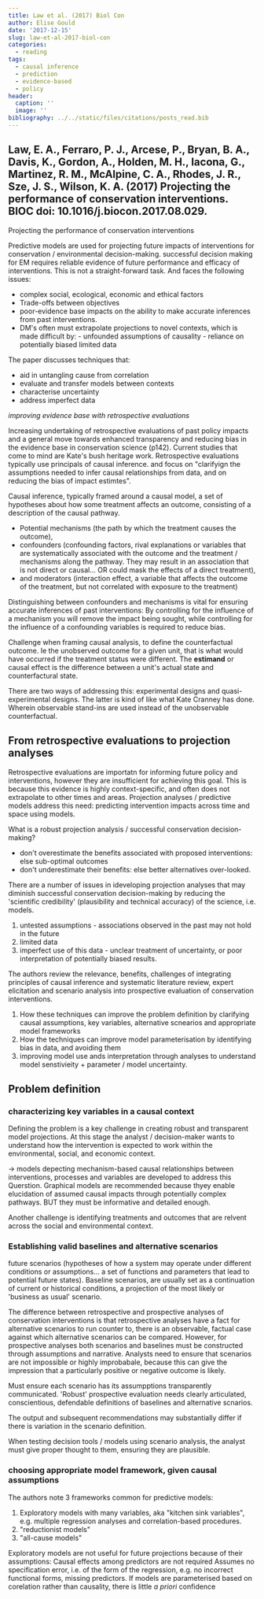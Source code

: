 ```yaml
---
title: Law et al. (2017) Biol Con
author: Elise Gould
date: '2017-12-15'
slug: law-et-al-2017-biol-con
categories:
  - reading
tags:
  - causal inference
  - prediction
  - evidence-based
  - policy
header:
  caption: ''
  image: ''
bibliography: ../../static/files/citations/posts_read.bib
---
```


## Law, E. A., Ferraro, P. J., Arcese, P., Bryan, B. A., Davis, K., Gordon, A., Holden, M. H., Iacona, G., Martinez, R. M., McAlpine, C. A., Rhodes, J. R., Sze, J. S., Wilson, K. A. (2017) Projecting the performance of conservation interventions. BIOC doi: 10.1016/j.biocon.2017.08.029.


Projecting the performance of conservation interventions

Predictive models are used for projecting future impacts of interventions for conservation / environmental decision-making. successful decision making for EM requires reliable evidence of future performance and efficacy of interventions. This is not a straight-forward task. And faces the following issues:

- complex social, ecological, economic and ethical factors
- Trade-offs between objectives
- poor-evidence base impacts on the ability to make accurate inferences from past interventions.
- DM's often must extrapolate projections to novel contexts, which is made difficult by:
        - unfounded assumptions of causality
        - reliance on potentially biased limited data
        
The paper discusses techniques that:
- aid in untangling cause from correlation
- evaluate and transfer models between contexts
- characterise uncertainty
- address imperfect data

*improving evidence base with retrospective evaluations*

Increasing undertaking of retrospective evaluations of past policy impacts and a general move towards enhanced transparency and reducing bias in the evidence base in conservation science (p142). Current studies that come to mind are Kate's bush heritage work.
Retrospective evaluations typically use principals of causal inference. and focus on "clarifyign the assumptions needed to infer causal relationships from data, and on reducing the bias of impact estimtes". 

Causal inference, typically framed around a causal model, a set of hypotheses about how some treatment affects an outcome, consisting of a description of the causal pathway. 
- Potential mechanisms (the path by which the treatment causes the outcome), 
- confounders (confounding factors, rival explanations or variables that are systematically associated with the outcome and the treatment / mechanisms along the pathway. They may result in an association that is not direct or causal... OR could mask the effects of a direct treatment), 
- and moderators (interaction effect, a variable that affects the outcome of the treatment, but not correlated with exposure to the treatment)

Distinguishing between confounders and mechanisms is vital for ensuring accurate inferences of past interventions: By controlling for the influence of a mechanism you will remove the impact being sought, while controlling for the influence of a confounding variables is required to reduce bias.

Challenge when framing causal analysis, to define the counterfactual outcome. Ie the unobserved outcome for a given unit, that is what would have occurred if the treatment status were different. The **estimand** or causal effect is the difference between a unit's actual state and counterfactural state.

There are two ways of addressing this: experimental designs and quasi-experimental designs. The latter is kind of like what Kate Cranney has done. Wherein observable stand-ins are used instead of the unobservable counterfactual.

## From retrospective evaluations to projection analyses

Retrospective evaluations are importatn for informing future policy and interventions, however they are insufficient for achieving this goal. This is because this evidence is highly context-specific, and often does not extrapolate to other times and areas. Projection analyses / predictive models address this need: predicting intervention impacts across time and space using models.

What is a robust projection analysis / successful conservation decision-making?

- don't overestimate the benefits associated with proposed interventions: else sub-optimal outcomes
- don't underestimate their benefits: else better alternatives over-looked.

There are a number of issues in ideveloping projection analyses that may diminish successful conservation decision-making by reducing the 'scientific credibility' (plausibility and technical accuracy) of the science, i.e. models.

1. untested assumptions - associations observed in the past may not hold in the future
2. limited data
3. imperfect use of this data - unclear treatment of uncertainty, or poor interpretation of potentially biased results.

The authors review the relevance, benefits, challenges of integrating principles of causal inference and systematic literature review, expert elicitation and scenario analysis into prospective evaluation of conservation interventions.

1. How these techniques can improve the problem definition by clarifying causal assumptions, key variables, alternative scnearios and appropriate model frameworks
2. How the techniques can improve model parameterisation by identifying bias in data, and avoiding them
3. improving model use ands interpretation through analyses to understand model senstivieity + parameter / model uncertainty.

## Problem definition

### characterizing key variables in a causal context

Defining the problem is a key challenge in creating robust and transparent model projections. At this stage the analyst / decision-maker wants to understand how the intervention is expected to work within the environmental, social, and economic context.

-> models depecting mechanism-based causal relationships between interventions, processes and variables are developed to address this Querstion. Graphical models are recommended because thyey enable elucidation of assumed causal impacts through potentially complex pathways. BUT they must be informative and detailed enough.

Another challenge is identifying treatments and outcomes that are relvent across the social and environmental context.

### Establishing valid baselines and alternative scenarios

future scenarios (hypotheses of how a system may operate under different conditions or assumptions... a set of functions and parameters that lead to potential future states).
Baseline scenarios, are usually set as a continuation of current or historical conditions, a projection of the most likely or 'business as usual' scenario.

The difference between retrospective and prospective analyses of conservation interventions is that retrospective analyses have a fact for alternative scenarios to run counter to, there is an observable, factual case against which alternative scenarios can be compared. However, for prospective analyses both scenarios and baselines must be constructed through assumptions and narrative. Analysts need to ensure that scenarios are not impossible or highly improbabale, because this can give the impression that a particularly positive or negative outcome is likely.

Must ensure each scenario has its assumpptions transparently communicated. 'Robust' prospective evaluation needs clearly articulated, conscientious, defendable definitions of baselines and alternative scnarios.

The output and subsequent recommendations may substantially differ if there is variation in the scenario definition.

When testing decision tools / models using scenario analysis, the analyst must give proper thought to them, ensuring they are plausible.

### choosing appropriate model framework, given causal assumptions

The authors note 3 frameworks common for predictive models:

1. Exploratory models with many variables, aka "kitchen sink variables", e.g. multiple regression analyses and correlation-based procedures.
2. "reductionist models" 
3. "all-cause models"


Exploratory models are not useful for future projections because of their assumptions: 
Causal effects among predictors are not required
Assumes no specification error, i.e. of the form of the regression, e.g. no incorrect functional forms, missing predictors.
If models are parameterised based on corelation rather than causality, there is little *a priori* confidence 

